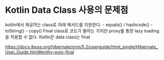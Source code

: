 # Kotlin Data Class 사용의 문제점
kotlin에서 제공하는 class로 아래 메서드를 지원한다.
    - equals() / hashcode()
    - toString()
     - copy()
Final class로 코드가 돌아는 가지만 proxy를 통한 lazy loading을 적용할 수 없다.
    Kotlin은 data class는 final
    
https://docs.jboss.org/hibernate/orm/5.2/userguide/html_single/Hibernate_User_Guide.html#entity-pojo-final